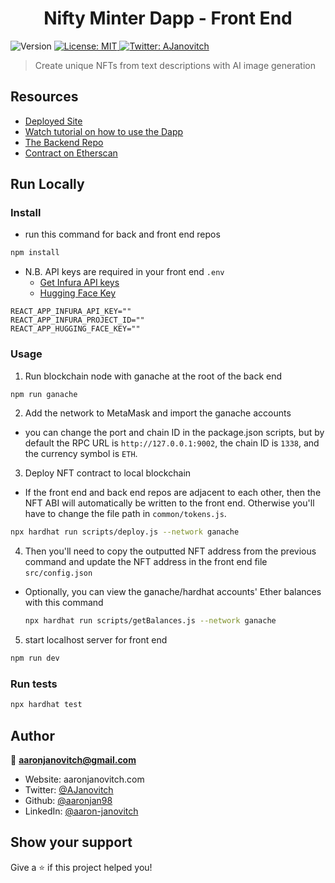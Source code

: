 <h1 align="center">Nifty Minter Dapp - Front End</h1>
<p>
  <img alt="Version" src="https://img.shields.io/badge/version-0.1.0-blue.svg?cacheSeconds=2592000" />
  <a href="#" target="_blank">
    <img alt="License: MIT" src="https://img.shields.io/badge/License-MIT-yellow.svg" />
  </a>
  <a href="https://twitter.com/AJanovitch" target="_blank">
    <img alt="Twitter: AJanovitch" src="https://img.shields.io/twitter/follow/AJanovitch.svg?style=social" />
  </a>
</p>

> Create unique NFTs from text descriptions with AI image generation

## Resources

- [Deployed Site](https://nifty-minter.herokuapp.com)
- [Watch tutorial on how to use the Dapp](https://www.youtube.com/watch?v=bSk57Y9tEbs)
- [The Backend Repo](https://github.com/aaronjan98/Nifty-Minter-Backend)
- [Contract on Etherscan](https://goerli.etherscan.io/address/0x8d20aac997e30de71581ac30240db9ab235acb8b)

## Run Locally

### Install

- run this command for back and front end repos

```sh
npm install
```

- N.B. API keys are required in your front end `.env`
  - [Get Infura API keys](https://app.infura.io)
  - [Hugging Face Key](https://huggingface.co/)

```.env
REACT_APP_INFURA_API_KEY=""
REACT_APP_INFURA_PROJECT_ID=""
REACT_APP_HUGGING_FACE_KEY=""
```

### Usage

1. Run blockchain node with ganache at the root of the back end

```sh
npm run ganache
```

2. Add the network to MetaMask and import the ganache accounts

- you can change the port and chain ID in the package.json scripts,
  but by default the RPC URL is `http://127.0.0.1:9002`,
  the chain ID is `1338`, and the currency symbol is `ETH`.

3. Deploy NFT contract to local blockchain

- If the front end and back end repos are adjacent to each other,
  then the NFT ABI will automatically be written to the front end.
  Otherwise you'll have to change the file path in `common/tokens.js`.

```sh
npx hardhat run scripts/deploy.js --network ganache
```

4. Then you'll need to copy the outputted NFT address from the previous
   command and update the NFT address in the front end file `src/config.json`

- Optionally, you can view the ganache/hardhat accounts' Ether balances
  with this command

  ```sh
  npx hardhat run scripts/getBalances.js --network ganache
  ```

5. start localhost server for front end

```sh
npm run dev
```

### Run tests

```sh
npx hardhat test
```

## Author

👤 **aaronjanovitch@gmail.com**

- Website: aaronjanovitch.com
- Twitter: [@AJanovitch](https://twitter.com/AJanovitch)
- Github: [@aaronjan98](https://github.com/aaronjan98)
- LinkedIn: [@aaron-janovitch](https://linkedin.com/in/aaron-janovitch)

## Show your support

Give a ⭐️ if this project helped you!
